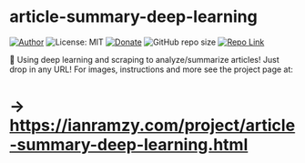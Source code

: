 # article-summary-deep-learning
[![Author](https://img.shields.io/badge/Author-ianramzy-brightgreen.svg)](https://ianramzy.com)
![License: MIT](https://img.shields.io/badge/License-MIT-yellow.svg) 
[![Donate](https://img.shields.io/badge/Donate-PayPal-brightgreen.svg)](https://paypal.me/ianramzy)
![GitHub repo size](https://img.shields.io/github/repo-size/ianramzy/article-summary-deep-learning.svg)
[![Repo Link](https://img.shields.io/badge/Repo-Link-black.svg)](https://github.com/ianramzy/article-summary-deep-learning)

📖 Using deep learning and scraping to analyze/summarize articles! Just drop in any URL!
For images, instructions and more see the project page at:
# → https://ianramzy.com/project/article-summary-deep-learning.html
